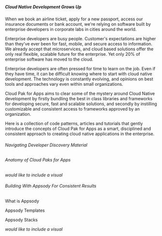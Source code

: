 ##### Cloud Native Development Grows Up

When we book an airline ticket, apply for a new passport, access our insurance documents or bank account, we're relying on software built by enterprise developers in corporate labs in cities around the world.

Enterprise developers are busy people. Customer's expectations are higher than they've ever been for fast, mobile, and secure access to information. We already accept that microservices, and cloud based solutions offer the only real flexible, scalable future for the enterprise. Yet only 20% of enterprise software has moved to the cloud.

Enterprise developers are often pressed for time to learn on the job. Even if they have time, it can be difficult knowing where to start with cloud native development. The technology is constantly evolving, and opinions on best tools and approaches vary even within small organizations.

Cloud Pak for Apps aims to clear some of the mystery around Cloud Native development by firstly bundling the best in class libraries and frameworks for developing secure, fast and scalable solutions, and secondly by instilling customizable and consistent access to frameworks approved by an organization.

Here is a collection of code patterns, articles and tutorials that gently introduce the concepts of Cloud Pak for Apps as a smart, disciplined and consistent approach to creating cloud native applications in the enterprise.

###### Navigating Developer Discovery Material



###### Anatomy of Cloud Paks for Apps

_would like to include a visual_


###### Building With Appsody For Consistent Results

What is Appsody

Appsody Templates

Appsody Stacks  

_would like to include a visual_
